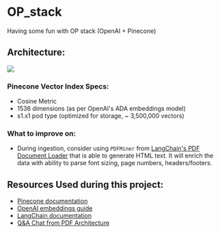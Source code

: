 # OP_stack
Having some fun with OP stack (OpenAI + Pinecone)

## Architecture:
<img src="https://files.readme.io/6a3ea5a-pinecone-openai-overview.png">

### Pinecone Vector Index Specs:
- Cosine Metric
- 1536 dimensions (as per OpenAI's ADA embeddings model)
- s1.x1 pod type (optimized for storage, ~ 3,500,000 vectors)

### What to improve on:
- During ingestion, consider using `PDFMiner` from [LangChain's PDF Document Loader](https://python.langchain.com/en/latest/modules/indexes/document_loaders/examples/pdf.html#using-pdfminer-to-generate-html-text) that is able to generate HTML text. It will enrich the data with ability to parse font sizing, page numbers, headers/footers.

<!-- ## Installation:
1. Install `pinecone-client` (I used `--user` because had a permission error).
```
pip3 install pinecone-client --user
```
2. -->

## Resources Used during this project:
- [Pinecone documentation](https://docs.pinecone.io/docs/python-client)
- [OpenAI embeddings guide](https://platform.openai.com/docs/guides/embeddings/what-are-embeddings)
- [LangChain documentation](https://python.langchain.com/en/latest/getting_started/getting_started.html)
- [Q&A Chat from PDF Architecture](https://www.youtube.com/watch?v=ih9PBGVVOO4&ab_channel=Chatwithdata)